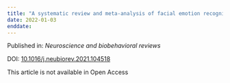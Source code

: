 ```yaml
---
title: "A systematic review and meta-analysis of facial emotion recognition in autism spectrum disorder: The specificity of deficits and the role of task characteristics."
date: 2022-01-03
enddate:
---
```


Published in: *Neuroscience and biobehavioral reviews*

DOI: [10.1016/j.neubiorev.2021.104518](https://doi.org/10.1016/j.neubiorev.2021.104518)

This article is not available in Open Access


